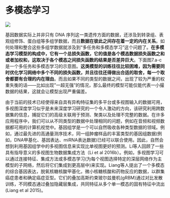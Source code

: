 # 多模态学习

![](https://pic.imgdb.cn/item/60978f75d1a9ae528fa1b9c0.jpg)

基因数据实际上并非只有 DNA 序列这一类遗传方面的数据，还涉及到转录组、表观组修饰、蛋白组等多组学数据，而且**数据在彼此之间存在着一定的内在关系**。如何处理和整合这些多组学数据就涉及到“多任务和多模态学习”这个问题了。**在多模态学习模型的构成中，它有一个总损失函数，它的值是各个模态数据损失函数之和或者加权和，这取决于各个模态之间损失函数的结果是否差异巨大**。下面图7.a-c 是一个多任务和多模态学习的示意图。**这类模型的训练往往比较困难，因为需要同时优化学习网络中多个不同的损失函数，并且往往还得做出合适的取舍，每一个取舍都要有合理的内在理由**。而且如果不同的类型的数据之间，出现了较为严重的权重失衡的话——比如出现”一超无强”的情况，那么最终的模型可能仅能代表一小撮数据的结果，这就会让模型出现严重偏差。

由于当前的技术已经使得来自具有异构特征集的多平台或多视图输入的数据可用，多视图深度学习似乎是未来深度学习研究的一个令人激动的方向，该研究利用跨数据集的信息，捕捉它们的高级关联用于预测、聚类以及处理不完整的数据。在许多应用程序中，我们可以从不同类型的数据中处理相同的问题，例如在音频和视频数据都可用的计算机视觉中。基因组学是一个可以自然吸收各种类型数据的领域。例如，通过最先进的高通量测序技术，同一组肿瘤样品的丰富类型的基因组数据(例如，DNA甲基化、基因表达、miRNA表达数据)已经可以联合使用。因此，自然会想到利用基因组学中的多视图信息来实现比单视图更好的预测。Li等人回顾了一些具有指导意义的多视图生物数据集成方法（Li et al 2016b）。例如，多视图学习可以通过连接特征、集成方法或多模态学习(为每个视图选择特定的深层网络作为主模型的子网络，然后将它们集成到更高层中)来实现。Liang等人提出了一个多模态的综合基因表达，脱氧核糖核酸甲基化，微小核糖核酸和药物反应的数据，以群集癌症患者和确定癌症亚型。它们的叠加高斯约束玻尔兹曼机(gRBM)通过对比发散训练，不同模态通过叠加隐藏层集成，共同特征从多个单一模态的固有特征中流出(Liang et al 2015)。

